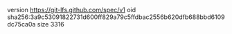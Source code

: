 version https://git-lfs.github.com/spec/v1
oid sha256:3a9c53091822731d600ff829a79c5ffdbac2556b620dfb688bbd6109dc75ca0a
size 3316
